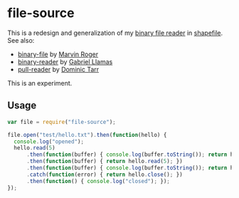 # file-source

This is a redesign and generalization of my [binary file reader](https://github.com/mbostock/shapefile/blob/master/file.js) in [shapefile](https://github.com/mbostock/shapefile). See also:

* [binary-file](https://github.com/marvinroger/node-binary-file) by [Marvin Roger](https://github.com/marvinroger)
* [binary-reader](https://github.com/gagle/node-binary-reader) by [Gabriel Llamas](https://github.com/gagle)
* [pull-reader](https://github.com/dominictarr/pull-reader) by [Dominic Tarr](https://github.com/dominictarr)

This is an experiment.

## Usage

```js
var file = require("file-source");

file.open("test/hello.txt").then(function(hello) {
  console.log("opened");
  hello.read(5)
      .then(function(buffer) { console.log(buffer.toString()); return hello.read(2); })
      .then(function(buffer) { return hello.read(5); })
      .then(function(buffer) { console.log(buffer.toString()); return hello.close(); })
      .catch(function(error) { return hello.close(); })
      .then(function() { console.log("closed"); });
});
```
